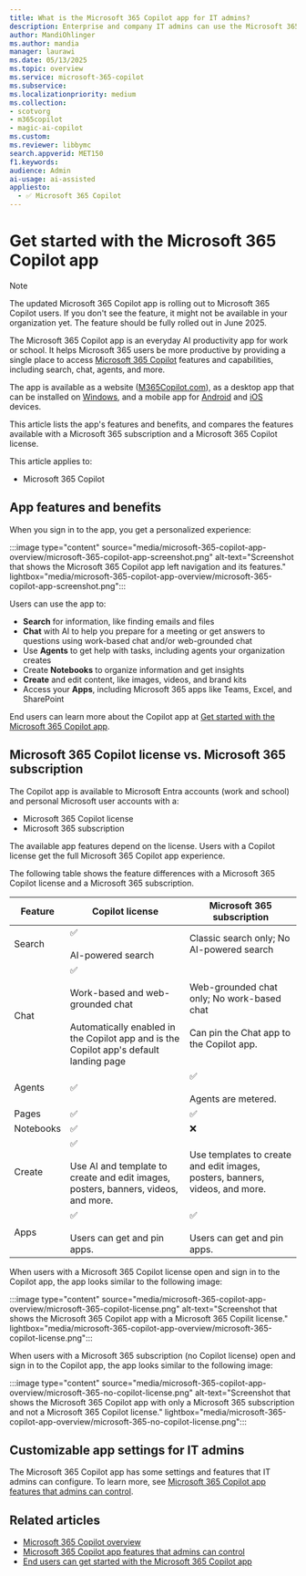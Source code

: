 ```yaml
---  
title: What is the Microsoft 365 Copilot app for IT admins?
description: Enterprise and company IT admins can use the Microsoft 365 Copilot app to help users be more productive at work or school. The app is available as a website and an app that can be installed on Windows, Android, and iOS devices. Learn more about the app's benefits and compare the features available with a Microsoft 365 subscription and a Microsoft 365 Copilot license.
author: MandiOhlinger
ms.author: mandia
manager: laurawi
ms.date: 05/13/2025
ms.topic: overview
ms.service: microsoft-365-copilot
ms.subservice: 
ms.localizationpriority: medium
ms.collection: 
- scotvorg
- m365copilot
- magic-ai-copilot
ms.custom:  
ms.reviewer: libbymc
search.appverid: MET150
f1.keywords: 
audience: Admin
ai-usage: ai-assisted
appliesto:
  - ✅ Microsoft 365 Copilot
---
```


# Get started with the Microsoft 365 Copilot app

> [!NOTE]
> The updated Microsoft 365 Copilot app is rolling out to Microsoft 365 Copilot users. If you don't see the feature, it might not be available in your organization yet. The feature should be fully rolled out in June 2025.

The Microsoft 365 Copilot app is an everyday AI productivity app for work or school. It helps Microsoft 365 users be more productive by providing a single place to access [Microsoft 365 Copilot](microsoft-365-copilot-overview.md) features and capabilities, including search, chat, agents, and more.

The app is available as a website ([M365Copilot.com](https://www.M365Copilot.com)), as a desktop app that can be installed on [Windows](https://apps.microsoft.com/detail/9wzdncrd29v9), and a mobile app for [Android](https://support.microsoft.com/office/microsoft-365-copilot-app-for-android-0383d031-a1c6-46c9-b734-53cd1d22765b) and [iOS](https://support.microsoft.com/office/microsoft-365-copilot-app-for-ios-c8880c05-883a-46b6-ad32-9bffa31228d0) devices.

This article lists the app's features and benefits, and compares the features available with a Microsoft 365 subscription and a Microsoft 365 Copilot license.

This article applies to:

- Microsoft 365 Copilot

## App features and benefits

When you sign in to the app, you get a personalized experience:

:::image type="content" source="media/microsoft-365-copilot-app-overview/microsoft-365-copilot-app-screenshot.png" alt-text="Screenshot that shows the Microsoft 365 Copilot app left navigation and its features." lightbox="media/microsoft-365-copilot-app-overview/microsoft-365-copilot-app-screenshot.png":::

Users can use the app to:

- **Search** for information, like finding emails and files
- **Chat** with AI to help you prepare for a meeting or get answers to questions using work-based chat and/or web-grounded chat
- Use **Agents** to get help with tasks, including agents your organization creates
- Create **Notebooks** to organize information and get insights
- **Create** and edit content, like images, videos, and brand kits
- Access your **Apps**, including Microsoft 365 apps like Teams, Excel, and SharePoint

End users can learn more about the Copilot app at [Get started with the Microsoft 365 Copilot app](https://support.microsoft.com/topic/get-started-with-the-microsoft-365-copilot-app-092599f1-5917-4bd6-bd59-58af628bbc39).

## Microsoft 365 Copilot license vs. Microsoft 365 subscription

The Copilot app is available to Microsoft Entra accounts (work and school) and personal Microsoft user accounts with a:

- Microsoft 365 Copilot license
- Microsoft 365 subscription

The available app features depend on the license. Users with a Copilot license get the full Microsoft 365 Copilot app experience.

The following table shows the feature differences with a Microsoft 365 Copilot license and a Microsoft 365 subscription.

| Feature | Copilot license | Microsoft 365 subscription |
|---|---|---|
| Search | ✅ <br/><br/>AI-powered search| Classic search only; No AI-powered search |
| Chat | ✅ <br><br> Work-based and web-grounded chat <br/><br/>Automatically enabled in the Copilot app and is the Copilot app's default landing page | Web-grounded chat only; No work-based chat <br/><br/>Can pin the Chat app to the Copilot app. |
| Agents | ✅ | ✅ <br/><br/> Agents are metered. |
| Pages | ✅ | ✅ |
| Notebooks | ✅ | ❌ |
| Create | ✅ <br/><br/> Use AI and template to create and edit images, posters, banners, videos, and more. | Use templates to create and edit images, posters, banners, videos, and more. |
| Apps | ✅ <br/><br/>Users can get and pin apps. | ✅ <br/><br/>Users can get and pin apps. |

When users with a Microsoft 365 Copilot license open and sign in to the Copilot app, the app looks similar to the following image:

:::image type="content" source="media/microsoft-365-copilot-app-overview/microsoft-365-copilot-license.png" alt-text="Screenshot that shows the Microsoft 365 Copilot app with a Microsoft 365 Copilit license." lightbox="media/microsoft-365-copilot-app-overview/microsoft-365-copilot-license.png":::

When users with a Microsoft 365 subscription (no Copilot license) open and sign in to the Copilot app, the app looks similar to the following image:

:::image type="content" source="media/microsoft-365-copilot-app-overview/microsoft-365-no-copilot-license.png" alt-text="Screenshot that shows the Microsoft 365 Copilot app with only a Microsoft 365 subscription and not a Microsoft 365 Copilot license." lightbox="media/microsoft-365-copilot-app-overview/microsoft-365-no-copilot-license.png":::

## Customizable app settings for IT admins

The Microsoft 365 Copilot app has some settings and features that IT admins can configure. To learn more, see [Microsoft 365 Copilot app features that admins can control](microsoft-365-copilot-app-admin-settings.md).

## Related articles

- [Microsoft 365 Copilot overview](microsoft-365-copilot-overview.md)
- [Microsoft 365 Copilot app features that admins can control](microsoft-365-copilot-app-admin-settings.md)
- [End users can get started with the Microsoft 365 Copilot app](https://support.microsoft.com/topic/get-started-with-the-microsoft-365-copilot-app-092599f1-5917-4bd6-bd59-58af628bbc39)
